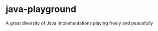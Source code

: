 java-playground
===============

A great diversity of Java Implementations playing freely and peacefully
